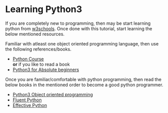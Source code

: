 # Learning Python3

If you are completely new to programming, then may be start learning python from [w3schools](https://www.w3schools.com/python/default.asp). Once done with this tutorial, start learning the below mentioned resources.

Familiar with atleast one object oriented programming language, then use the following references/books.

* [Python Course](https://www.python-course.eu/python3_history_and_philosophy.php)  
**or** if you like to read a book
* [Python3 for Absolute beginners](https://www.amazon.in/Python-Absolute-Beginners-Tim-Hall/dp/1430216328)

Once you are familiar/comfortable with python programming, then read the below books in the mentioned order to become a good python programmer.

* [Python3 Object oriented programming](https://www.amazon.in/dp/B005O9OFWQ/ref=dp-kindle-redirect?_encoding=UTF8&btkr=1)
* [Fluent Python](https://www.amazon.in/Fluent-Python-Luciano-Ramalho/dp/1491946008)
* [Effective Python](https://effectivepython.com/)

